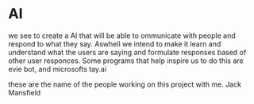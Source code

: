 # AI
we see to create a AI that will be able to ommunicate with people and respond to what they say. Aswhell we intend to make it learn and understand what the users are saying and formulate responses based of other user responces. Some programs that help inspire us to do this are evie bot, and microsofts tay.ai

these are the name of the people working on this project with me.
Jack Mansfield
